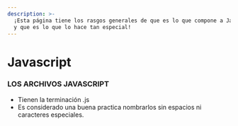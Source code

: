 ```yaml
---
description: >-
  ¡Esta página tiene los rasgos generales de que es lo que compone a JavaScript
  y que es lo que lo hace tan especial!
---
```


# Javascript



### LOS ARCHIVOS JAVASCRIPT

* Tienen la terminación .js&#x20;
* Es considerado una buena practica nombrarlos sin espacios ni caracteres especiales.
